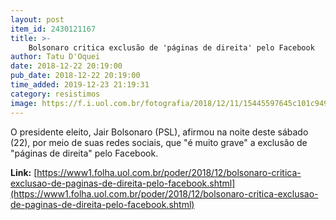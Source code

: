 ```yaml
---
layout: post
item_id: 2430121167
title: >-
    Bolsonaro critica exclusão de 'páginas de direita' pelo Facebook
author: Tatu D'Oquei
date: 2018-12-22 20:19:00
pub_date: 2018-12-22 20:19:00
time_added: 2019-12-23 21:19:31
category: resistimos
image: https://f.i.uol.com.br/fotografia/2018/12/11/15445597645c101c9498953_1544559764_3x2_rt.jpg
---
```


O presidente eleito, Jair Bolsonaro (PSL), afirmou na noite deste sábado (22), por meio de suas redes sociais, que "é muito grave" a exclusão de "páginas de direita" pelo Facebook.

**Link:** [https://www1.folha.uol.com.br/poder/2018/12/bolsonaro-critica-exclusao-de-paginas-de-direita-pelo-facebook.shtml](https://www1.folha.uol.com.br/poder/2018/12/bolsonaro-critica-exclusao-de-paginas-de-direita-pelo-facebook.shtml)

